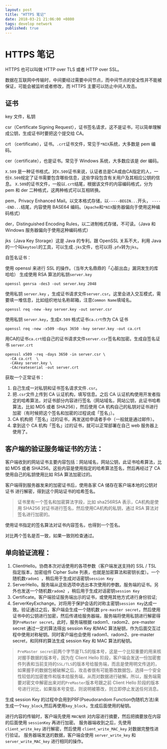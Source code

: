 ```yaml
---
layout: post
title: "HTTPS 笔记"
date: 2018-03-21 21:06:00 +0800
tags: develop network
published: true
---
```

# HTTPS 笔记

HTTPS 也可以叫做 HTTP over TLS 或者 HTTP over SSL。

数据在互联网中传输时，中间要经过需要中间节点，而中间节点的安全性并不能被保证，可能会被监听或者修改，而 HTTPS 主要可以防止中间人攻击。

## 证书

key 文件，私钥

csr（Certificate Signing Request），证书签名请求，这不是证书，可以简单理解成公钥，生成证书时要把这个提交给 CA。

crt （certificate），证书。`.crt`证书文件，常见于`*NIX`系统，大多数是 pem 编码。

cer（certificate），也是证书。常见于 Windows 系统，大多数应该是 der 编码。

`X.509` 是一种证书格式。对`X.509`证书来说，认证者总是CA或由CA指定的人，一份`X.509`规定了证书需要包含哪些信息，这些字段包含有关用户及其相应公钥的信息。
`X.509`的证书文件，一般以`.crt`结尾，根据该文件的内容编码格式，分为 pem 和 der 二种格式，这两种格式可以互相转换。

pem，Privacy Enhanced Mail。以文本格式存储，以`-----BEGIN...`开头， `-----END...`结尾，内容使用 BASE64 编码。（`Apache`和`*NIX`服务器偏向于使用这种编码格式）

der，Distinguished Encoding Rules，以二进制格式存储，不可读。（Java 和 Windows 服务器偏向于使用这种编码格式）

jks（Java Key Storage）这是 Java 的专利。跟 OpenSSL 关系不大，利用 Java 的一个叫`keytool`的工具，可以生成`.jks`文件，也可以将`.pfx`转为`jks`。


自签名证书：

使用 openssl 来进行 SSL 的操作。（当年大名鼎鼎的「心脏出血」漏洞发生的库哈哈）
生成使用 RSA 算法的私钥`server.key`
```
openssl genrsa -des3 -out server.key 2048
```

使用私钥 `server.key` ，生成证书请求文件`server.csr`。这里会进入交互模式，需要填一堆信息，比如组织地址名称邮箱，注意`Common Name`填域名。
```
openssl req -new -key server.key -out server.csr
```

使用私钥 `server.key`，生成`X.509` 格式证书`ca.crt`作为 CA 证书
```
openssl req -new -x509 -days 3650 -key server.key -out ca.crt
```

用CA的证书`ca.crt`给自己的证书请求文件`server.csr`签名和加密。生成自签名证书 `server.crt`
```
openssl x509 -req -days 3650 -in server.csr \
  -CA ca.crt  \
  -CAkey server.key \
  -CAcreateserial -out server.crt
```

获取一个正常证书：

1. 自己生成一对私钥和证书签名请求文件`.csr`。
2. 把`.csr`文件上传到 CA 认证机构，填写信息。之后 CA 认证机构使用开发者指定的哈希算法，对证书部分内容进行签名（网站域名，网站公钥，此证书哈希算法，比如 MD5 或者 SHA256），然后使用 CA 机构自己的私钥对证书进行加密（有时候把这个签名和加密的过程说成「签名」）。
3. CA 机构把「签名」过的证书，再发送给申请者手中（一般就是通过邮件）。
4. 拿到这个 CA 机构「签名」过的证书，就可以正常部署在自己 web 服务器上使用了。

## 客户端的验证服务端证书的方法：

客户端收到的网站证书主要内容包括：网站域名，网站公钥，此证书哈希算法，比如 MD5 或者 SHA256。这些内容是使用指定的哈希算法签名，然后再经过了 CA 使用自己的私钥使用比如 RSA 算法加密过的。

客户端得到服务器发来的加密证书后，使用各家 CA 储存在客户端本地的公钥对 证书 进行解密，得到这个网站证书的哈希签名。

> 证书里有一个签名和加密算法字段，比如 sha256RSA 表示，CA机构是使用 SHA256 对证书进行签名，然后使用CA机构的私钥，通过 RSA 算法对签名进行加密的。

使用证书指定的签名算法对证书内容签名，也得到一个签名。

对比两个签名是否一致，如果一致则检查通过。


## 单向验证流程：

1. ClientHello。协商本次对话使用的各项参数（客户端发送支持的 SSL / TSL 指定版本，加密组件 Cipher Suite 列表，也就是加密算法和密钥长度）。一个随机数`radom1 `，稍后用于生成对话密钥`session Key `
2. ServerHello。服务端从这些选项中选出本次使用的参数。服务端的证书。另外也发送一个随机数`radom2 `，稍后用于生成对话密钥`session Key`
3. Certificate。客户端验证服务端出示的证书，或使用其他方式进行身份验证;
4. ServerKeyExchange。对将用于保护会话的对称主密钥`session Key`达成一致。验证通过之后，客户端会生成一个随机数 `pre-master secret`，然后使用证书中的公钥进行加密，然后传递给服务器端，服务端将使用私钥进行解密得到`PreMaster secret`。此时，服务端根据 radom1、radom2、pre-master secret 通过一定的算法得出 session Key 和MAC 算法秘钥，作为后面交互过程中使用对称秘钥。同时客户端也会使用 radom1、radom2、pre-master secret，和同样的算法生成 session Key 和 MAC 算法的秘钥。

> `PreMaster secret`前两个字节是TLS的版本号，这是一个比较重要的用来核对握手数据的版本号，因为在 Client Hello 阶段，客户端会发送一份加密套件列表和当前支持的`SSL/TLS`的版本号给服务端，而且是使用明文传送的，如果握手的数据包被破解之后，攻击者很有可能篡改数据包，选择一个安全性较低的加密套件和版本给服务端，从而对数据进行破解。所以，服务端需要对密文中解密出来对的`PreMaster`版本号跟之前 Client Hello 阶段的版本号进行对比，如果版本号变低，则说明被篡改，则立即停止发送任何消息。

生成 session Key 的过程中会用到PRF(Pseudorandom Function伪随机方法)来生成一个`key_block`,然后再使用`key_block`，生成后面使用的秘钥。

进行内容的传输时，客户端先使用 `MAC秘钥` 对内容进行摘要，然后把摘要放在内容的后面使用 `sessionKey` 再进行加密。
服务器端收到之后，先使用 `client_write_key` 进行解密，然后使用 `client_write_MAC_key` 对数据完整性进行验证。
服务器端发送的数据，客户端会使用 `server_write_key` 和 `server_write_MAC_key` 进行相同的操作。


